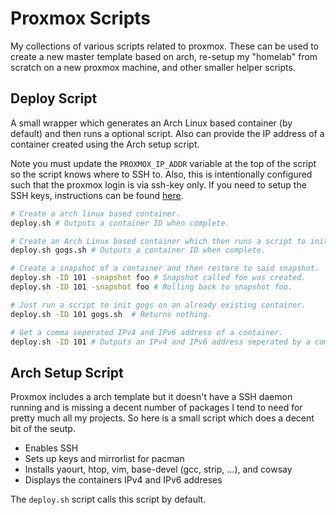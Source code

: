 # Proxmox Scripts

My collections of various scripts related to proxmox. These can be used to create a new master template based on arch, re-setup my "homelab" from scratch on a new proxmox machine, and other smaller helper scripts.

## Deploy Script

A small wrapper which generates an Arch Linux based container (by default) and then runs a optional script. Also can provide the IP address of a container created using the Arch setup script.

Note you must update the ```PROXMOX_IP_ADDR``` variable at the top of the script so the script knows where to SSH to. Also, this is intentionally configured such that the proxmox login is via ssh-key only. If you need to setup the SSH keys, instructions can be found [here](https://www.digitalocean.com/community/tutorials/how-to-set-up-ssh-keys--2).

```bash
# Create a arch linux based container.
deploy.sh # Outputs a container ID when complete.

# Create an Arch Linux based container which then runs a script to init gogs.
deploy.sh gogs.sh # Outputs a container ID when complete.

# Create a snapshot of a container and then restore to said snapshot.
deploy.sh -ID 101 -snapshot foo # Snapshot called foo was created.
deploy.sh -ID 101 -snapshot foo # Rolling back to snapshot foo.

# Just run a script to init gogs on an already existing container.
deploy.sh -ID 101 gogs.sh  # Returns nothing.

# Get a comma seperated IPv4 and IPv6 address of a container.
deploy.sh -ID 101 # Outputs an IPv4 and IPv6 address seperated by a comma.
```

## Arch Setup Script

Proxmox includes a arch template but it doesn't have a SSH daemon running and is missing a decent number of packages I tend to need for pretty much all my projects. So here is a small script which does a decent bit of the seutp.

- Enables SSH
- Sets up keys and mirrorlist for pacman
- Installs yaourt, htop, vim, base-devel (gcc, strip, ...), and cowsay
- Displays the containers IPv4 and IPv6 addreses

The ```deploy.sh``` script calls this script by default.

